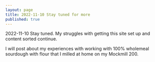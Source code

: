 ```yaml
---
layout: page
title: 2022-11-10 Stay tuned for more
published: true
---
```


2022-11-10 Stay tuned. My struggles with getting this site set up and content sorted continue.

I will post about my experiences with working with 100% wholemeal sourdough with flour that I milled at home on my Mockmill 200.
